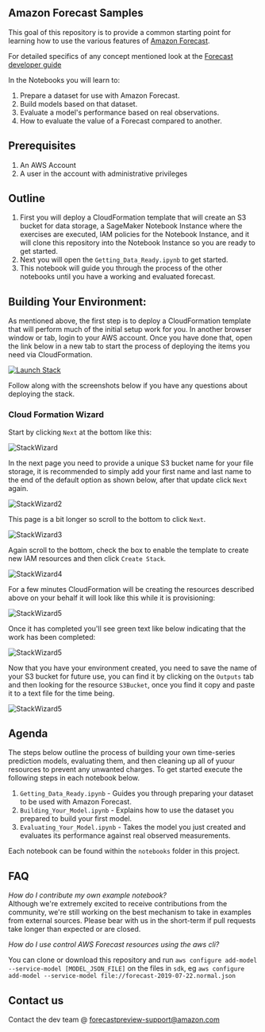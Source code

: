 ## Amazon Forecast Samples

This goal of this repository is to provide a common starting point for learning how to use the various features of [Amazon Forecast](https://aws.amazon.com/forecast/). 

For detailed specifics of any concept mentioned look at the [Forecast developer guide](https://docs.aws.amazon.com/forecast/latest/dg/what-is-forecast.html)

In the Notebooks you will learn to:

1. Prepare a dataset for use with Amazon Forecast.
1. Build models based on that dataset.
1. Evaluate a model's performance based on real observations.
1. How to evaluate the value of a Forecast compared to another.

## Prerequisites 

1. An AWS Account
1. A user in the account with administrative privileges


## Outline

1. First you will deploy a CloudFormation template that will create an S3 bucket for data storage, a SageMaker Notebook Instance where the exercises are executed, IAM policies for the Notebook Instance, and it will clone this repository into the Notebook Instance so you are ready to get started.
1. Next you will open the `Getting_Data_Ready.ipynb` to get started.
1. This notebook will guide you through the process of the other notebooks until you have a working and evaluated forecast.


## Building Your Environment:

As mentioned above, the first step is to deploy a CloudFormation template that will perform much of the initial setup work for you. In another browser window or tab, login to your AWS account. Once you have done that, open the link below in a new tab to start the process of deploying the items you need via CloudFormation.

[![Launch Stack](https://s3.amazonaws.com/cloudformation-examples/cloudformation-launch-stack.png)](https://console.aws.amazon.com/cloudformation/home#/stacks/new?stackName=ForecastDemo&templateURL=https://chriskingpartnershare.s3.amazonaws.com/ForecastDemo.yaml)

Follow along with the screenshots below if you have any questions about deploying the stack.

### Cloud Formation Wizard

Start by clicking `Next` at the bottom like this:

![StackWizard](static/imgs/img1.png)

In the next page you need to provide a unique S3 bucket name for your file storage, it is recommended to simply add your first name and last name to the end of the default option as shown below, after that update click `Next` again.

![StackWizard2](static/imgs/img2.png)

This page is a bit longer so scroll to the bottom to click `Next`.

![StackWizard3](static/imgs/img4.png)


Again scroll to the bottom, check the box to enable the template to create new IAM resources and then click `Create Stack`.

![StackWizard4](static/imgs/img5.png)

For a few minutes CloudFormation will be creating the resources described above on your behalf it will look like this while it is provisioning:

![StackWizard5](static/imgs/img6.png)

Once it has completed you'll see green text like below indicating that the work has been completed:

![StackWizard5](static/imgs/img7.png)

Now that you have your environment created, you need to save the name of your S3 bucket for future use, you can find it by clicking on the `Outputs` tab and then looking for the resource `S3Bucket`, once you find it copy and paste it to a text file for the time being.

![StackWizard5](static/imgs/img8.png)

## Agenda

The steps below outline the process of building your own time-series prediction models, evaluating them, and then cleaning up all of yuour resources to prevent any unwanted charges. To get started execute the following steps in each notebook below.

1. `Getting_Data_Ready.ipynb` - Guides you through preparing your dataset to be used with Amazon Forecast.
1. `Building_Your_Model.ipynb` - Explains how to use the dataset you prepared to build your first model.
1. `Evaluating_Your_Model.ipynb` - Takes the model you just created and evaluates its performance against real observed measurements.

Each notebook can be found within the `notebooks` folder in this project.

## FAQ

_How do I contribute my own example notebook?_  
 Although we're extremely excited to receive contributions from the community, we're still working on the best mechanism to take in examples from external sources. Please bear with us in the short-term if pull requests take longer than expected or are closed.
 
 _How do I use control AWS Forecast resources using the aws cli?_

  You can clone or download this repository and run `aws configure add-model --service-model [MODEL_JSON_FILE]`
 on the files in `sdk`, eg `aws configure add-model --service-model file://forecast-2019-07-22.normal.json`
 
 ## Contact us
 Contact the dev team @ forecastpreview-support@amazon.com


